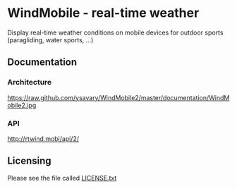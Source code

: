WindMobile - real-time weather
==============================

Display real-time weather conditions on mobile devices for outdoor sports (paragliding, water sports, ...)

Documentation
-------------

### Architecture

https://raw.github.com/ysavary/WindMobile2/master/documentation/WindMobile2.jpg

### API

http://rtwind.mobi/api/2/

Licensing
---------

Please see the file called [LICENSE.txt](https://github.com/ysavary/WindMobile2/blob/master/LICENSE.txt)
